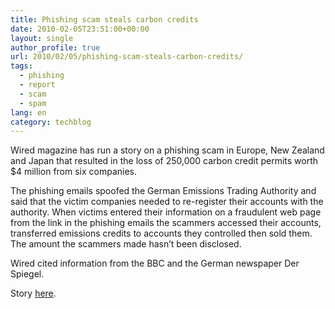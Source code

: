 ```yaml
---
title: Phishing scam steals carbon credits
date: 2010-02-05T23:51:00+00:00
layout: single
author_profile: true
url: 2010/02/05/phishing-scam-steals-carbon-credits/
tags:
  - phishing
  - report
  - scam
  - spam
lang: en
category: techblog
---
```

Wired magazine has run a story on a phishing scam in Europe, New Zealand and Japan that resulted in the loss of 250,000 carbon credit permits worth $4 million from six companies.

The phishing emails spoofed the German Emissions Trading Authority and said that the victim companies needed to re-register their accounts with the authority. When victims entered their information on a fraudulent web page from the link in the phishing emails the scammers accessed their accounts, transferred emissions credits to accounts they controlled then sold them. The amount the scammers made hasn’t been disclosed.

Wired cited information from the BBC and the German newspaper Der Spiegel.

Story [here](http://www.wired.com/threatlevel/2010/02/hackers-steal-carbon-credits/).